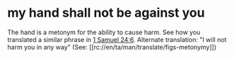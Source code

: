 # my hand shall not be against you

The hand is a metonym for the ability to cause harm. See how you translated a similar phrase in [1 Samuel 24:6](../24/06.md). Alternate translation: "I will not harm you in any way" (See: [[rc://en/ta/man/translate/figs-metonymy]])

